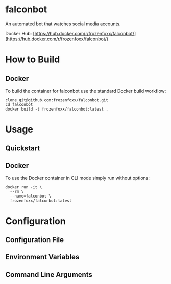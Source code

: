 # falconbot

An automated bot that watches social media accounts.

Docker Hub: [https://hub.docker.com/r/frozenfoxx/falconbot/](https://hub.docker.com/r/frozenfoxx/falconbot/)

# How to Build

## Docker

To build the container for falconbot use the standard Docker build workflow:

```
clone git@github.com:frozenfoxx/falconbot.git
cd falconbot
docker build -t frozenfoxx/falconbot:latest .
```

# Usage

## Quickstart

## Docker

To use the Docker container in CLI mode simply run without options:

```
docker run -it \
  --rm \
  --name=falconbot \
  frozenfoxx/falconbot:latest
```

# Configuration

## Configuration File

## Environment Variables

## Command Line Arguments
